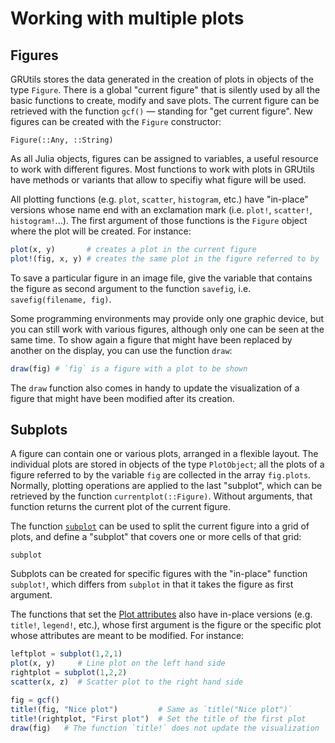 # Working with multiple plots

## Figures

GRUtils stores the data generated in the creation of plots in objects of the type `Figure`. There is a global "current figure" that is silently used by all the basic functions to create, modify and save plots. The current figure can be retrieved with the function `gcf()` &mdash; standing for "get current figure". New figures can be created with the `Figure` constructor:

```@docs
Figure(::Any, ::String)
```

As all Julia objects, figures can be assigned to variables, a useful resource to work with different figures. Most functions to work with plots in GRUtils have methods or variants that allow to specifiy what figure will be used.

All plotting functions (e.g. `plot`, `scatter`, `histogram`, etc.) have "in-place" versions whose name end with an exclamation mark (i.e. `plot!`, `scatter!`, `histogram!`...). The first argument of those functions is the `Figure` object where the plot will be created. For instance:

```julia
plot(x, y)       # creates a plot in the current figure
plot!(fig, x, y) # creates the same plot in the figure referred to by `fig`
```

To save a particular figure in an image file, give the variable that contains the figure as second argument to the function `savefig`, i.e. `savefig(filename, fig)`.

Some programming environments may provide only one graphic device, but you can still work with various figures, although only one can be seen at the same time. To show again a figure that might have been replaced by another on the display, you can use the function `draw`:

```julia
draw(fig) # `fìg` is a figure with a plot to be shown
```

The `draw` function also comes in handy to update the visualization of a figure that might have been modified after its creation.

## Subplots

A figure can contain one or various plots, arranged in a flexible layout. The individual plots are stored in objects of the type `PlotObject`; all the plots of a figure referred to by the variable `fig` are collected in the array `fig.plots`. Normally, plotting operations are applied to the last "subplot", which can be retrieved by the function `currentplot(::Figure)`. Without arguments, that function returns the current plot of the current figure.

The function [`subplot`](@ref) can be used to split the current figure into a grid of plots, and define a "subplot" that covers one or more cells of that grid:

```@docs
subplot
```

Subplots can be created for specific figures with the "in-place" function `subplot!`, which differs from `subplot` in that it takes the figure as first argument.

The functions that set the [Plot attributes](@ref) also have in-place versions (e.g. `title!`, `legend!`, etc.), whose first argument is the figure or the specific plot whose attributes are meant to be modified. For instance:

```julia
leftplot = subplot(1,2,1)
plot(x, y)     # Line plot on the left hand side
rightplot = subplot(1,2,2)
scatter(x, z)  # Scatter plot to the right hand side

fig = gcf()
title!(fig, "Nice plot")         # Same as `title("Nice plot")`
title!(rightplot, "First plot")  # Set the title of the first plot
draw(fig)   # The function `title!` does not update the visualization
```

